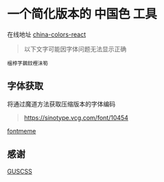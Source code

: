 # 一个简化版本的 中国色 工具

在线地址 [china-colors-react](https://china-colors-react.netlify.app/)

> 以下文字可能因字体问题无法显示正确

`榲桲芓鷃鈫樫沬筍`

## 字体获取

将通过魔道方法获取压缩版本的字体编码

> https://sinotype.vcg.com/font/10454

[fontmeme](https://fontmeme.com/zh/)

## 感谢

[GUSCSS](https://github.com/imoyao/GUSCSS/)
